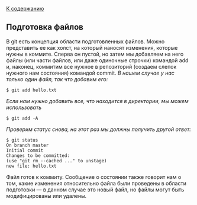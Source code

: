 [К содержанию](./README.md)

## Подготовка файлов

В git есть концепция области подготовленных файлов. Можно представить ее как холст, на который наносят изменения, которые нужны в коммите. Сперва он пустой, но затем мы добавляем на него файлы (или части файлов, или даже одиночные строчки) командой add и, наконец, коммитим все нужное в репозиторий (создаем слепок нужного нам состояния) командой commit.
*В нашем случае у нас только один файл, так что добавим его:*

```bash=
$ git add hello.txt
```

*Если нам нужно добавить все, что находится в директории, мы можем использовать*

```bash=
$ git add -A
```

*Проверим статус снова, на этот раз мы должны получить другой ответ:*

```bash=
$ git status
On branch master
Initial commit
Changes to be committed:
(use "git rm --cached ..." to unstage)
new file: hello.txt
```
Файл готов к коммиту. Сообщение о состоянии также говорит нам о том, какие изменения относительно файла были проведены в области подготовки — в данном случае это новый файл, но файлы могут быть модифицированы или удалены.